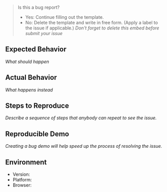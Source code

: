 
> Is this a bug report?
>
> * Yes: Continue filling out the template.
> * No: Delete the template and write in free form. (Apply a label to the issue if applicable.)
> _Don't forget to delete this embed before submit your issue_

## Expected Behavior

_What should happen_

## Actual Behavior

_What happens instead_

## Steps to Reproduce

_Describe a sequence of steps that anybody can repeat to see the issue._

## Reproducible Demo

_Creating a bug demo will help speed up the process of resolving the issue._

## Environment

- Version:
- Platform:
- Browser:
